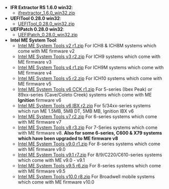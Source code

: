 - **IFR Extractor RS 1.6.0 win32**:
  - [ifrextractor_1.6.0_win32.zip](https://github.com/user-attachments/files/19041438/ifrextractor_1.6.0_win32.zip)
- **UEFITool 0.28.0 win32**:
  - [UEFITool_0.28.0_win32.zip](https://github.com/user-attachments/files/19041443/UEFITool_0.28.0_win32.zip)
- **UEFIPatch 0.28.0 win32**:
  - [UEFIPatch_0.28.0_win32.zip](https://github.com/user-attachments/files/19041444/UEFIPatch_0.28.0_win32.zip)
- **Intel ME System Tool**:
  - [Intel ME System Tools v2 r1.zip](https://github.com/user-attachments/files/19041445/Intel.ME.System.Tools.v2.r1.zip) For ICH8 & ICH8M systems which come with ME firmware v2
  - [Intel ME System Tools v3 r2.zip](https://github.com/user-attachments/files/19041447/Intel.ME.System.Tools.v3.r2.zip) For ICH9 systems which come with ME firmware v3
  - [Intel ME System Tools v4 r1.zip](https://github.com/user-attachments/files/19041448/Intel.ME.System.Tools.v4.r1.zip) For ICH9M systems which come with ME firmware v4
  - [Intel ME System Tools v5 r2.zip](https://github.com/user-attachments/files/19041449/Intel.ME.System.Tools.v5.r2.zip) For ICH10 systems which come with ME firmware v5
  - [Intel ME System Tools v6 CCK r1.zip](https://github.com/user-attachments/files/19041450/Intel.ME.System.Tools.v6.CCK.r1.zip) For 5-series (Ibex Peak) or 89xx-series (Cave/Coleto Creek) systems which come with ME **Ignition** firmware v6
  - [Intel ME System Tools v6 IBX r2.zip](https://github.com/user-attachments/files/19041451/Intel.ME.System.Tools.v6.IBX.r2.zip) For 5/34xx-series systems which run ME 1.5MB, 5MB DT, 5MB MB, Ignition IBX v6
  - [Intel ME System Tools v7 r2.zip](https://github.com/user-attachments/files/19041452/Intel.ME.System.Tools.v7.r2.zip) For 6-series systems which come with ME firmware v7
  - [Intel ME System Tools v8 r3.zip](https://github.com/user-attachments/files/19041453/Intel.ME.System.Tools.v8.r3.zip) For 7-Series systems which come with ME firmware v8. **Also for some 6-series, C600 & X79 systems which have been upgraded to ME firmware v8**
  - [Intel ME System Tools v9.0 r1.zip](https://github.com/user-attachments/files/19041454/Intel.ME.System.Tools.v9.0.r1.zip) For 8-series systems which come with ME firmware v9.0
  - [Intel ME System Tools v9.1 r7.zip](https://github.com/user-attachments/files/19041455/Intel.ME.System.Tools.v9.1.r7.zip) For 8/9/C220/C610-series systems which come with ME v9.0 - v9.1
  - [Intel ME System Tools v9.5 r6.zip](https://github.com/user-attachments/files/19041456/Intel.ME.System.Tools.v9.5.r6.zip) For 8-series systems which come with ME firmware v9.5
  - [Intel ME System Tools v10.0 r8.zip](https://github.com/user-attachments/files/19041458/Intel.ME.System.Tools.v10.0.r8.zip) For Broadwell mobile systems which come with ME firmware v10.0


